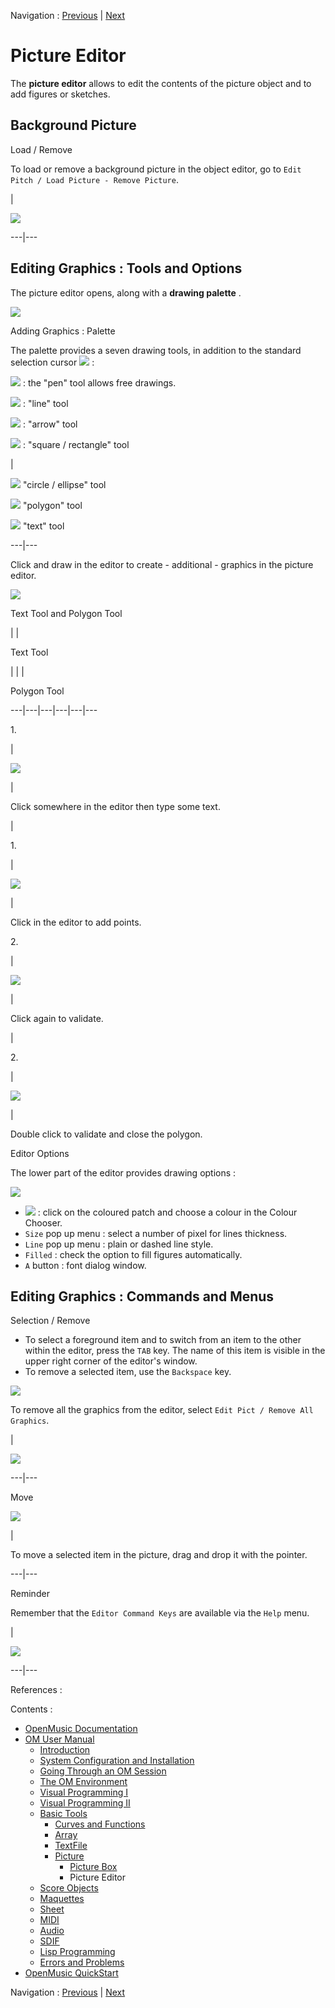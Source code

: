 
Navigation : [Previous](PictureBox "page précédente\(Picture
Box\)") | [Next](ScoreObjects "Next\(Score Objects\)")

# Picture Editor


The  **picture editor** allows to edit the contents of the picture object and
to add figures or sketches.

## Background Picture

Load / Remove

To load or remove a background picture in the object editor, go to `Edit Pitch
/ Load Picture - Remove Picture`.

|

[![](../res/pict-editor_1.png)](../res/pict-editor.png "Cliquez pour
agrandir")  
  
---|---  
  
## Editing Graphics : Tools and Options

The picture editor opens, along with a **drawing palette** .

![](../res/selection1.png)

Adding Graphics : Palette

The palette provides a seven drawing tools, in addition to the standard
selection cursor ![](../res/arrow_icon.png) :

![](../res/pen_icon.png) : the "pen" tool allows free drawings.

![](../res/line_icon.png) : "line" tool

![](../res/arrow1_icon.png) : "arrow" tool

![](../res/square_icon.png) : "square / rectangle" tool

|

![](../res/circle_icon.png) "circle / ellipse" tool

![](../res/poly_icon.png) "polygon" tool

![](../res/text_icon.png) "text" tool  
  
---|---  
  
Click and draw in the editor to create - additional - graphics in the picture
editor.

![](../res/selection3.png)

Text Tool and Polygon Tool

| |

Text Tool

| | |

Polygon Tool  
  
---|---|---|---|---|---  
  
1\.

|

![](../res/font1_icon.png)

|

Click somewhere in the editor then type some text.

|

1\.

|

![](../res/poly1_icon.png)

|

Click in the editor to add points.  
  
2\.

|

![](../res/font2_icon.png)

|

Click again to validate.

|

2\.

|

![](../res/poly2_icon.png)

|

Double click to validate and close the polygon.  
  
Editor Options

The lower part of the editor provides drawing options :

![](../res/optionpicture.png)

  * ![](../res/patch_icon_1.png) : click on the coloured patch and choose a colour in the Colour Chooser.
  * `Size` pop up menu : select a number of pixel for lines thickness.
  * `Line` pop up menu : plain or dashed line style.
  * `Filled` : check the option to fill figures automatically.
  * `A` button : font dialog window.

## Editing Graphics : Commands and Menus

Selection / Remove

  * To select a foreground item and to switch from an item to the other within the editor, press the `TAB` key. The name of this item is visible in the upper right corner of the editor's window.
  * To remove a selected item, use the `Backspace` key.

![](../res/selection.png)

To remove all the graphics from the editor, select `Edit Pict / Remove All
Graphics`.

|

![](../res/menupitcure.png)  
  
---|---  
  
Move

![](../res/movearrow.png)

|

To move a selected item in the picture, drag and drop it with the pointer.  
  
---|---  
  
Reminder

Remember that the `Editor Command Keys` are available via the `Help` menu.

|

![](../res/editorcommands.png)  
  
---|---  
  
References :

Contents :

  * [OpenMusic Documentation](OM-Documentation)
  * [OM User Manual](OM-User-Manual)
    * [Introduction](00-Contents)
    * [System Configuration and Installation](Installation)
    * [Going Through an OM Session](Goingthrough)
    * [The OM Environment](Environment)
    * [Visual Programming I](BasicVisualProgramming)
    * [Visual Programming II](AdvancedVisualProgramming)
    * [Basic Tools](BasicObjects)
      * [Curves and Functions](CurvesAndFunctions)
      * [Array](ClassArray)
      * [TextFile](textfile)
      * [Picture](Picture)
        * [Picture Box](PictureBox)
        * Picture Editor
    * [Score Objects](ScoreObjects)
    * [Maquettes](Maquettes)
    * [Sheet](Sheet)
    * [MIDI](MIDI)
    * [Audio](Audio)
    * [SDIF](SDIF)
    * [Lisp Programming](Lisp)
    * [Errors and Problems](errors)
  * [OpenMusic QuickStart](QuickStart-Chapters)

Navigation : [Previous](PictureBox "page précédente\(Picture
Box\)") | [Next](ScoreObjects "Next\(Score Objects\)")

